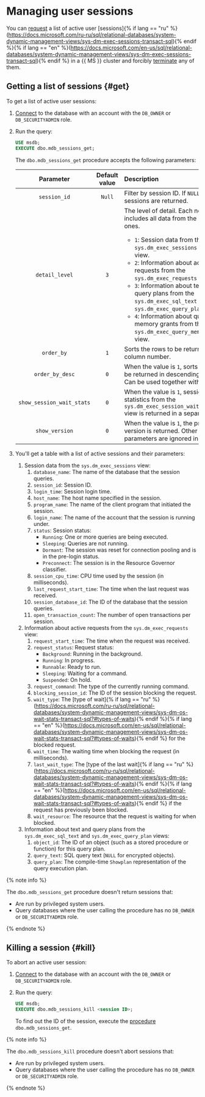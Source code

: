 # Managing user sessions

You can [request](#get) a list of active user [sessions]{% if lang == "ru" %}(https://docs.microsoft.com/ru-ru/sql/relational-databases/system-dynamic-management-views/sys-dm-exec-sessions-transact-sql){% endif %}{% if lang == "en" %}(https://docs.microsoft.com/en-us/sql/relational-databases/system-dynamic-management-views/sys-dm-exec-sessions-transact-sql){% endif %} in a {{ MS }} cluster and forcibly [terminate](#kill) any of them.

## Getting a list of sessions {#get}

To get a list of active user sessions:

1. [Connect](connect.md) to the database with an account with the `DB_OWNER` or `DB_SECURITYADMIN` role.

1. Run the query:

    ```sql
    USE msdb;
    EXECUTE dbo.mdb_sessions_get;
    ```

   The `dbo.mdb_sessions_get` procedure accepts the following parameters:

   | Parameter | Default<br>value | Description |
   | :-------: | :---------: | :--------------------- |
   | `session_id` | `Null` | Filter by session ID. If `NULL`, all active sessions are returned. |
   | `detail_level` | `3` | The level of detail. Each next level includes all data from the previous ones.<br/><ul><li>`1`: Session data from the `sys.dm_exec_sessions` system view.</li><li>`2`: Information about active requests from the `sys.dm_exec_requests` view.</li><li>`3`: Information about text and query plans from the `sys.dm_exec_sql_text` and `sys.dm_exec_query_plan` views.</li><li>`4`: Information about query memory grants from the `sys.dm_exec_query_memory_grants` view.</li> |
   | `order_by` | `1` | Sorts the rows to be returned by column number. |
   | `order_by_desc` | `0` | When the value is `1`, sorts the rows to be returned in descending order. Can be used together with `order_by`. |
   | `show_session_wait_stats` | `0` | When the value is `1`, session wait statistics from the `sys.dm_exec_session_wait_stats` view is returned in a separate table. |
   | `show_version` | `0` | When the value is `1`, the procedure version is returned. Other parameters are ignored in this case. |

1. You'll get a table with a list of active sessions and their parameters:
   1. Session data from the `sys.dm_exec_sessions` view:
      1. `database_name`: The name of the database that the session queries.
      1. `session_id`: Session ID.
      1. `login_time`: Session login time.
      1. `host_name`: The host name specified in the session.
      1. `program_name`: The name of the client program that initiated the session.
      1. `login_name`: The name of the account that the session is running under.
      1. `status`: Session status:
         * `Running`: One or more queries are being executed.
         * `Sleeping`: Queries are not running.
         * `Dormant`: The session was reset for connection pooling and is in the pre-login status.
         * `Preconnect`: The session is in the Resource Governor classifier.
      1. `session_cpu_time`: CPU time used by the session (in milliseconds).
      1. `last_request_start_time`: The time when the last request was received.
      1. `session_database_id`: The ID of the database that the session queries.
      1. `open_transaction_count`: The number of open transactions per session.
   1. Information about active requests from the `sys.dm_exec_requests` view:
      1. `request_start_time`: The time when the request was received.
      1. `request_status`: Request status:
         * `Background`: Running in the background.
         * `Running`: In progress.
         * `Runnable`: Ready to run.
         * `Sleeping`: Waiting for a command.
         * `Suspended`: On hold.
      1. `request_command`: The type of the currently running command.
      1. `blocking_session_id`: The ID of the session blocking the request.
      1. `wait_type`: The [type of wait]{% if lang == "ru" %}(https://docs.microsoft.com/ru-ru/sql/relational-databases/system-dynamic-management-views/sys-dm-os-wait-stats-transact-sql?#types-of-waits){% endif %}{% if lang == "en" %}(https://docs.microsoft.com/en-us/sql/relational-databases/system-dynamic-management-views/sys-dm-os-wait-stats-transact-sql?#types-of-waits){% endif %} for the blocked request.
      1. `wait_time`: The waiting time when blocking the request (in milliseconds).
      1. `last_wait_type`: The [type of the last wait]{% if lang == "ru" %}(https://docs.microsoft.com/ru-ru/sql/relational-databases/system-dynamic-management-views/sys-dm-os-wait-stats-transact-sql?#types-of-waits){% endif %}{% if lang == "en" %}(https://docs.microsoft.com/en-us/sql/relational-databases/system-dynamic-management-views/sys-dm-os-wait-stats-transact-sql?#types-of-waits){% endif %} if the request has previously been blocked.
      1. `wait_resource`: The resource that the request is waiting for when blocked.
   1. Information about text and query plans from the `sys.dm_exec_sql_text` and `sys.dm_exec_query_plan` views:
      1. `object_id`: The ID of an object (such as a stored procedure or function) for this query plan.
      1. `query_text`: SQL query text (`NULL` for encrypted objects).
      1. `query_plan`: The compile-time `Showplan` representation of the query execution plan.

{% note info %}

The `dbo.mdb_sessions_get` procedure doesn't return sessions that:

* Are run by privileged system users.
* Query databases where the user calling the procedure has no `DB_OWNER` or `DB_SECURITYADMIN` role.

{% endnote %}

## Killing a session {#kill}

To abort an active user session:

1. [Connect](connect.md) to the database with an account with the `DB_OWNER` or `DB_SECURITYADMIN` role.

1. Run the query:

    ```sql
    USE msdb;
    EXECUTE dbo.mdb_sessions_kill <session ID>;
    ```

   To find out the ID of the session, execute the [procedure](#get) `dbo.mdb_sessions_get`.

{% note info %}

The `dbo.mdb_sessions_kill` procedure doesn't abort sessions that:

* Are run by privileged system users.
* Query databases where the user calling the procedure has no `DB_OWNER` or `DB_SECURITYADMIN` role.

{% endnote %}

